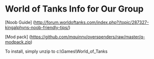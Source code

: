 World of Tanks Info for Our Group
============

[Noob Guide] (http://forum.worldoftanks.com/index.php?/topic/287327-kingalphyns-noob-friendly-tips/)

[Mod pack] (https://github.com/mquinnv/overspenders/raw/master/q-modpack.zip)

To install, simply unzip to c:\Games\World_of_Tanks
